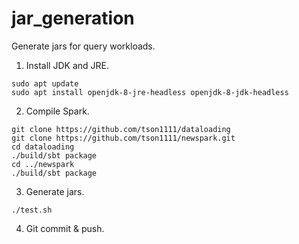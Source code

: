 # jar_generation
Generate jars for query workloads.

1. Install JDK and JRE.

```
sudo apt update
sudo apt install openjdk-8-jre-headless openjdk-8-jdk-headless
```

2. Compile Spark.

```
git clone https://github.com/tson1111/dataloading
git clone https://github.com/tson1111/newspark.git
cd dataloading
./build/sbt package
cd ../newspark
./build/sbt package
```

3. Generate jars.

```
./test.sh
```

4. Git commit & push.
